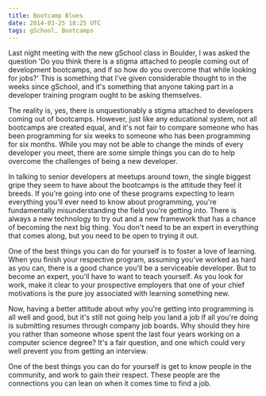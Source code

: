 ```yaml
---
title: Bootcamp Blues
date: 2014-03-25 18:25 UTC
tags: gSchool, Bootcamps
---
```


Last night meeting with the new gSchool class in Boulder, I was asked the
question 'Do you think there is a stigma attached to people coming out of
development bootcamps, and if so how do you overcome that while looking for
jobs?' This is something that I've given considerable thought to in the weeks
since gSchool, and it's something that anyone taking part in a developer
training program ought to be asking themselves.

The reality is, yes, there is unquestionably a stigma attached to developers
coming out of bootcamps. However, just like any educational system, not all
bootcamps are created equal, and it's not fair to compare someone who has been
programming for six weeks to someone who has been programming for six months.
While you may not be able to change the minds of every developer you meet, there
are some simple things you can do to help overcome the challenges of being a new
developer.

In talking to senior developers at meetups around town, the single biggest gripe
they seem to have about the bootcamps is the attitude they feel it breeds. If
you're going into one of these programs expecting to learn everything you'll
ever need to know about programming, you're fundamentally misunderstanding the
field you're getting into. There is always a new technology to try out and a new
framework that has a chance of becoming the next big thing. You don't need to be
an expert in everything that comes along, but you need to be open to trying it
out.

One of the best things you can do for yourself is to foster a love of
learning. When you finish your respective program, assuming you've worked as
hard as you can, there is a good chance you'll be a serviceable developer. But
to become an expert, you'll have to want to teach yourself. As you look for
work, make it clear to your prospective employers that one of your chief
motivations is the pure joy associated with learning something new.

Now, having a better attitude about why you're getting into programming is all
well and good, but it's still not going help you land a job if all you're doing
is submitting resumes through company job boards. Why should they hire you rather
than someone whose spent the last four years working on a computer science
degree? It's a fair question, and one which could very well prevent you from
getting an interview.

One of the best things you can do for yourself is get to know people in the
community, and work to gain their respect. These people are the connections
you can lean on when it comes time to find a job.
